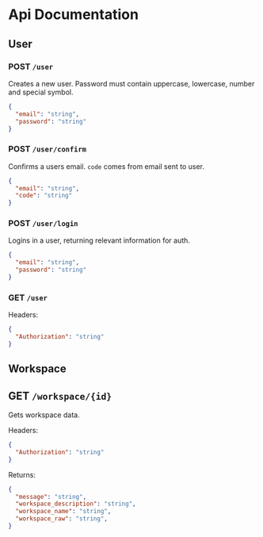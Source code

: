 # Api Documentation

## User

### POST `/user`

Creates a new user. Password must contain uppercase, lowercase, number and special symbol.

```json
{
  "email": "string",
  "password": "string"
}
```

### POST `/user/confirm`

Confirms a users email. `code` comes from email sent to user.

```json
{
  "email": "string",
  "code": "string"
}
```

### POST `/user/login`

Logins in a user, returning relevant information for auth.

```json
{
  "email": "string",
  "password": "string"
}
```

### GET `/user`

Headers:

```json
{
  "Authorization": "string"
}
```

## Workspace

## GET `/workspace/{id}`

Gets workspace data.

Headers:

```json
{
  "Authorization": "string"
}
```

Returns:

```json
{
  "message": "string",
  "workspace_description": "string",
  "workspace_name": "string",
  "workspace_raw": "string",
}
```
